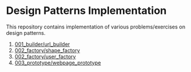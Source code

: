 # Design Patterns Implementation

This repository contains implementation of various problems/exercises on design patterns.

1) [001_builder/url_builder](001_builder/url_builder.py)
2) [002_factory/shape_factory](002_factory/shape_factory.py)
3) [002_factory/user_factory](002_factory/user_factory.py)
4) [003_prototype/webpage_prototype](003_prototype/webpage_prototype.py)
